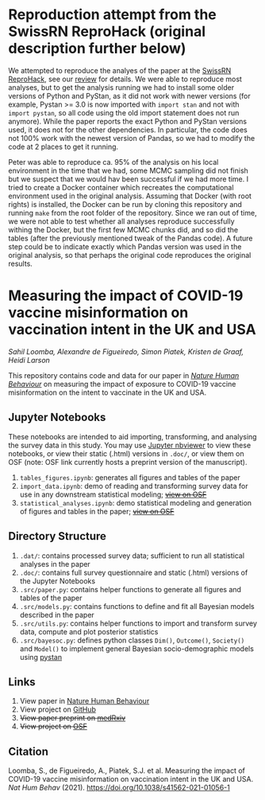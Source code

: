 # Reproduction attempt from the SwissRN ReproHack (original description further below)

We attempted to reproduce the analyes of the paper at the [SwissRN
ReproHack](https://www.reprohack.org/event/16/), see our [review](https://www.reprohack.org/review/71/) for details.
We were able to reproduce most analyses, but to get the analysis running we had to install some older
versions of Python and PyStan, as it did not work with newer versions (for
example, Pystan >= 3.0 is now imported with `import stan` and not with `import pystan`, 
so all code using the old import statement does not run anymore). While the paper reports the exact Python and
PyStan versions used, it does not for the other dependencies. In particular, the code does not 100% work with the newest
version of Pandas, so we had to modify the code at 2 places to get it running.

Peter was able to reproduce ca. 95% of the analysis on his local environment in the time that we had,
some MCMC sampling did not finish but we suspect that we would hav been successful if we had more time.
I tried to create a Docker container which recreates the computational environment used in the original
analysis. Assuming that Docker (with root rights) is installed, the Docker can be run by cloning this repository
and running `make` from the root folder of the repository. Since we ran out of time, we were not able 
to test whether all analyses reproduce successfully withing the Docker, but the first few MCMC 
chunks did, and so did the tables (after the previously mentioned tweak of the Pandas code). A future step could
be to indicate exactly which Pandas version was used in the original analysis, so that perhaps the
original code reproduces the original results.

# Measuring the impact of COVID-19 vaccine misinformation on vaccination intent in the UK and USA
*Sahil Loomba, Alexandre de Figueiredo, Simon Piatek, Kristen de Graaf, Heidi Larson*

This repository contains code and data for our paper in [*Nature Human Behaviour*](https://www.nature.com/articles/s41562-021-01056-1) on measuring the impact of exposure to COVID-19 vaccine misinformation on the intent to vaccinate in the UK and USA.

## Jupyter Notebooks
These notebooks are intended to aid importing, transforming, and analysing the survey data in this study. You may use [Jupyter nbviewer](https://nbviewer.jupyter.org/) to view these notebooks, or view their static (.html) versions in `.doc/`, or view them on OSF (note: OSF link currently hosts a preprint version of the manuscript).

1. `tables_figures.ipynb`: generates all figures and tables of the paper
2. `import_data.ipynb`: demo of reading and transforming survey data for use in any downstream statistical modeling; [~~view on OSF~~](https://osf.io/ej4c6/)
3. `statistical_analyses.ipynb`: demo statistical modeling and generation of figures and tables in the paper; [~~view on OSF~~](https://osf.io/b3qkc/)

## Directory Structure
1. `.dat/`: contains processed survey data; sufficient to run all statistical analyses in the paper
2. `.doc/`: contains full survey questionnaire and static (.html) versions of the Jupyter Notebooks
3. `.src/paper.py`: contains helper functions to generate all figures and tables of the paper
4. `.src/models.py`: contains functions to define and fit all Bayesian models described in the paper
5. `.src/utils.py`: contains helper functions to import and transform survey data, compute and plot posterior statistics
6. `.src/bayesoc.py`: defines python classes `Dim()`, `Outcome()`, `Society()` and `Model()` to implement general Bayesian socio-demographic models using [pystan](https://pystan.readthedocs.io/en/latest/)

## Links
1. View paper in [Nature Human Behaviour](https://www.nature.com/articles/s41562-021-01056-1)
2. View project on [GitHub](https://github.com/sloomba/covid19-misinfo/)
3. ~~View paper preprint on [medRxiv](https://www.medrxiv.org/content/10.1101/2020.10.22.20217513v1)~~
4. ~~View project on [OSF](https://osf.io/cxwvp/)~~

## Citation
Loomba, S., de Figueiredo, A., Piatek, S.J. et al. Measuring the impact of COVID-19 vaccine misinformation on vaccination intent in the UK and USA. *Nat Hum Behav* (2021). https://doi.org/10.1038/s41562-021-01056-1

